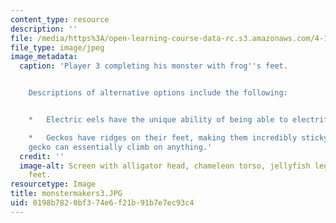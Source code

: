 ```yaml
---
content_type: resource
description: ''
file: /media/https%3A/open-learning-course-data-rc.s3.amazonaws.com/4-110j-design-across-scales-disciplines-and-problem-contexts-spring-2013/0198b7820bf374e6f21b91b7e7ec93c4_monstermakers3.JPG
file_type: image/jpeg
image_metadata:
  caption: 'Player 3 completing his monster with frog''s feet.


    Descriptions of alternative options include the following:


    *   Electric eels have the unique ability of being able to electrify their predators.

    *   Geckos have ridges on their feet, making them incredibly sticky so that the
    gecko can essentially climb on anything.'
  credit: ''
  image-alt: Screen with alligator head, chameleon torso, jellyfish legs, and frog
    feet.
resourcetype: Image
title: monstermakers3.JPG
uid: 0198b782-0bf3-74e6-f21b-91b7e7ec93c4
---
```

